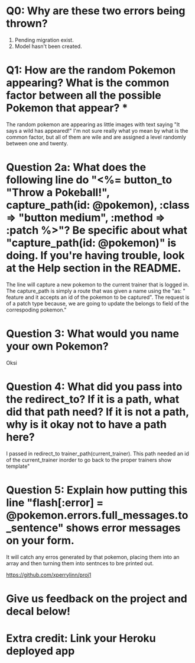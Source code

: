 # Q0: Why are these two errors being thrown?
1. Pending migration exist.
2. Model hasn't been created.

# Q1: How are the random Pokemon appearing? What is the common factor between all the possible Pokemon that appear? *
The random pokemon are appearing as little images with text saying "It says a wild <Pokemon name> has appeared!" I'm not sure really what yo mean by what is the common factor, but all of them are wile and are assigned a level randomly between one and twenty.

# Question 2a: What does the following line do "<%= button_to "Throw a Pokeball!", capture_path(id: @pokemon), :class => "button medium", :method => :patch %>"? Be specific about what "capture_path(id: @pokemon)" is doing. If you're having trouble, look at the Help section in the README.
The line will capture a new pokemon to the current trainer that is logged in. The capture_path is simply a route that was given a name using the "as: <path prefix>" feature and it accepts an id of the pokemon to be captured". The request is of a patch type because, we are going to update the belongs to field of the correspoding pokemon." 
# Question 3: What would you name your own Pokemon?
Oksi
# Question 4: What did you pass into the redirect_to? If it is a path, what did that path need? If it is not a path, why is it okay not to have a path here?
I passed in redirect_to trainer_path(current_trainer). This path needed an id of the current_trainer inorder to go back to the proper trainers show template"
# Question 5: Explain how putting this line "flash[:error] = @pokemon.errors.full_messages.to_sentence" shows error messages on your form.
It will catch any erros generated by that pokemon, placing them into an array and then turning them into sentnces to bre printed out.  

https://github.com/xperrylinn/proj1

# Give us feedback on the project and decal below!

# Extra credit: Link your Heroku deployed app

